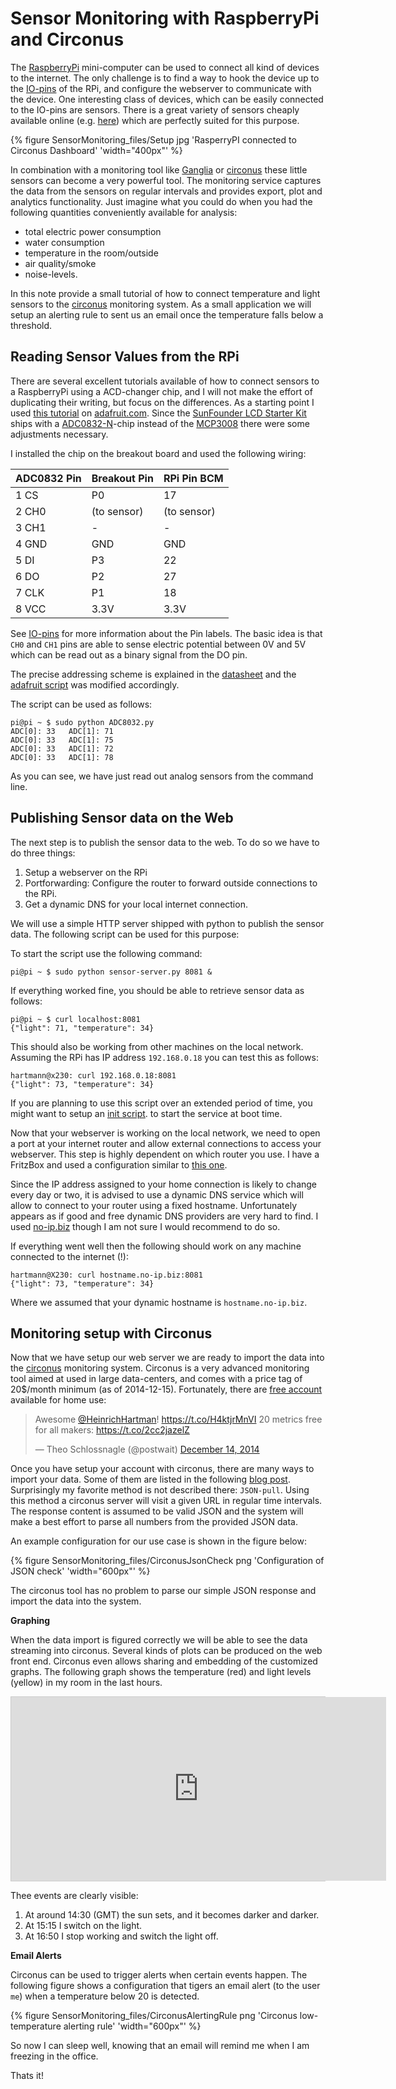 # Sensor Monitoring with RaspberryPi and Circonus

The [RaspberryPi](http://www.raspberrypi.org) mini-computer can be
used to connect all kind of devices to the internet. The only
challenge is to find a way to hook the device up to the
[IO-pins](/2014/11/22/Raspberry-Pi-SunFounder-GPIO-Layout.html) of the
RPi, and configure the webserver to communicate with the device.  One
interesting class of devices, which can be easily connected to the
IO-pins are sensors. There is a great variety of sensors cheaply
available online
(e.g. [here](http://www.amazon.com/s/ref=sr_nr_n_25/185-4387700-7719321?fst=as%3Aoff&rh=n%3A172282%2Ck%3ASensors&keywords=Sensors)) which are perfectly suited for this purpose.

{% figure SensorMonitoring_files/Setup jpg 'RasperryPI connected to Circonus Dashboard' 'width="400px"' %}

In combination with a monitoring tool like
[Ganglia](/2014/01/01/Monitoring-with-Ganglia.html) or
[circonus](http://circonus.com) these little sensors can become a very
powerful tool. The monitoring service captures the data from the
sensors on regular intervals and provides export, plot and analytics
functionality. Just imagine what you could do when you had the
following quantities conveniently available for analysis:

* total electric power consumption
* water consumption
* temperature in the room/outside
* air quality/smoke
* noise-levels.

In this note provide a small tutorial of how to connect temperature
and light sensors to the [circonus](http://circonus.com) monitoring
system. As a small application we will setup an alerting rule to sent
us an email once the temperature falls below a threshold.

## Reading Sensor Values from the RPi

There are several excellent tutorials available of how to connect
sensors to a RaspberryPi using a ACD-changer chip, and I will not
make the effort of duplicating their writing, but focus on the differences.
As a starting point I used [this
tutorial](https://learn.adafruit.com/reading-a-analog-in-and-controlling-audio-volume-with-the-raspberry-pi)
on [adafruit.com](http://adafruit.com).  Since the
[SunFounder LCD Starter
Kit](http://www.sunfounder.com/index.php?c=show&id=21&model=LCD%20Starter%20Kit)
ships with a
[ADC0832-N](http://www.futurlec.com/ADConv/ADC0832.shtml)-chip instead
of the [MCP3008](https://www.adafruit.com/products/856) there were
some adjustments necessary.

I installed the chip on the breakout board and used the following
wiring:

| ADC0832 Pin | Breakout Pin | RPi Pin BCM |
|-------------|--------------|-------------|
| 1 CS        | P0           | 17          |
| 2 CH0       | (to sensor)  | (to sensor) |
| 3 CH1       | -            | -           |
| 4 GND       | GND          | GND         |
| 5 DI        | P3           | 22          |
| 6 DO        | P2           | 27          |
| 7 CLK       | P1           | 18          |
| 8 VCC       | 3.3V         | 3.3V        |

See [IO-pins](/2014/11/22/Raspberry-Pi-SunFounder-GPIO-Layout.html)
for more information about the Pin labels.  The basic idea is that
`CH0` and `CH1` pins are able to sense electric potential between 0V
and 5V which can be read out as a binary signal from the DO pin.

The precise addressing scheme is explained in the
[datasheet](http://www.ti.com/lit/ds/symlink/adc0831-n.pdf) and the
[adafruit script](https://gist.github.com/ladyada/3151375) was
modified accordingly.

<script src="https://gist.github.com/HeinrichHartmann/27f33798d12317575c6c.js"></script>

The script can be used as follows:

    pi@pi ~ $ sudo python ADC8032.py
    ADC[0]: 33   ADC[1]: 71
    ADC[0]: 33   ADC[1]: 75
    ADC[0]: 33   ADC[1]: 72
    ADC[0]: 33   ADC[1]: 78

As you can see, we have just read out analog sensors from the command line.

## Publishing Sensor data on the Web

The next step is to publish the sensor data to the web. To do so we
have to do three things:

1. Setup a webserver on the RPi
2. Portforwarding: Configure the router to forward outside connections to the RPi.
3. Get a dynamic DNS for your local internet connection.

We will use a simple HTTP server shipped with python to publish
the sensor data. The following script can be used for this purpose:

<script src="https://gist.github.com/HeinrichHartmann/6c9d235a594e3b5be376.js"></script>

To start the script use the following command:

    pi@pi ~ $ sudo python sensor-server.py 8081 &

If everything worked fine, you should be able to retrieve sensor
data as follows:

    pi@pi ~ $ curl localhost:8081
    {"light": 71, "temperature": 34}

This should also be working from other machines on the local network.
Assuming the RPi has IP address `192.168.0.18` you can test this
as follows:

    hartmann@x230: curl 192.168.0.18:8081
    {"light": 73, "temperature": 34}

If you are planning to use this script over an extended period of
time, you might want to setup an [init
script](http://www.stuffaboutcode.com/2012/06/raspberry-pi-run-program-at-start-up.html). to
start the service at boot time.

Now that your webserver is working on the local network, we need to
open a port at your internet router and allow external connections to
access your webserver.  This step is highly dependent on which router
you use. I have a FritzBox and used a configuration similar to [this
one](http://en.avm.de/nc/service/fritzbox/fritzbox-7390/knowledge-base/publication/sho/893_Configuring-static-port-forwarding/).

Since the IP address assigned to your home connection is likely to
change every day or two, it is advised to use a dynamic DNS service
which will allow to connect to your router using a fixed hostname.
Unfortunately appears as if good and free dynamic DNS providers are
very hard to find.  I used [no-ip.biz](http://no-ip.biz/) though I
am not sure I would recommend to do so.

If everything went well then the following should work on any
machine connected to the internet (!):

    hartmann@X230: curl hostname.no-ip.biz:8081
    {"light": 73, "temperature": 34}

Where we assumed that your dynamic hostname is `hostname.no-ip.biz`.

## Monitoring setup with Circonus

Now that we have setup our web server we are ready to import the data
into the [circonus](http://circonus.com) monitoring system. Circonus
is a very advanced monitoring tool aimed at used in large data-centers,
and comes with a price tag of 20$/month minimum (as of
2014-12-15). Fortunately, there are [free
account](https://login.circonus.com/promo) available for home use:

<blockquote class="twitter-tweet tw-align-center" lang="en"><p>Awesome <a href="https://twitter.com/HeinrichHartman">@HeinrichHartman</a>! <a href="https://t.co/H4ktjrMnVI">https://t.co/H4ktjrMnVI</a> 20 metrics free for all makers: <a href="https://t.co/2cc2jazelZ">https://t.co/2cc2jazelZ</a></p>&mdash; Theo Schlossnagle (@postwait) <a href="https://twitter.com/postwait/status/544137674316328960">December 14, 2014</a></blockquote>
<script async src="//platform.twitter.com/widgets.js" charset="utf-8"></script>

Once you have setup your account with circonus, there are many ways to
import your data. Some of them are listed in the following [blog
post](http://www.circonus.com/ways-to-collect-systems-data-in-circonus/). Surprisingly
my favorite method is not described there: `JSON-pull`. Using this
method a circonus server will visit a given URL in regular time
intervals. The response content is assumed to be valid JSON and the
system will make a best effort to parse all numbers from the provided
JSON data.

An example configuration for our use case is shown in the figure below:

{% figure SensorMonitoring_files/CirconusJsonCheck png 'Configuration of JSON check' 'width="600px"' %}

The circonus tool has no problem to parse our simple JSON response
and import the data into the system.

**Graphing**

When the data import is figured correctly we will be able to see the
data streaming into circonus. Several kinds of plots can be produced
on the web front end. Circonus even allows sharing and embedding of
the customized graphs. The following graph shows the temperature (red)
and light levels (yellow) in my room in the last hours.

<div style="border:1px solid #ccc">
<iframe height="294px" width="600px" scrolling="no" frameborder="0" src="https://share.circonus.com/embedded/graphs/0c56cd62-f8f4-4f38-8200-354af0d903bc/mGemDP"></iframe>
</div>

Thee events are clearly visible:

1. At around 14:30 (GMT) the sun sets, and it becomes darker and darker.
2. At 15:15 I switch on the light.
3. At 16:50 I stop working and switch the light off.

**Email Alerts**

Circonus can be used to trigger alerts when certain events happen. The
following figure shows a configuration that tigers an email alert (to
the user `me`) when a temperature below 20 is detected.

{% figure SensorMonitoring_files/CirconusAlertingRule png 'Circonus low-temperature alerting rule' 'width="600px"' %}

So now I can sleep well, knowing that an email will remind me when I
am freezing in the office.

Thats it!